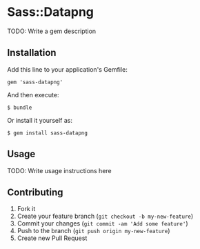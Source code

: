 # Sass::Datapng

TODO: Write a gem description

## Installation

Add this line to your application's Gemfile:

    gem 'sass-datapng'

And then execute:

    $ bundle

Or install it yourself as:

    $ gem install sass-datapng

## Usage

TODO: Write usage instructions here

## Contributing

1. Fork it
2. Create your feature branch (`git checkout -b my-new-feature`)
3. Commit your changes (`git commit -am 'Add some feature'`)
4. Push to the branch (`git push origin my-new-feature`)
5. Create new Pull Request
